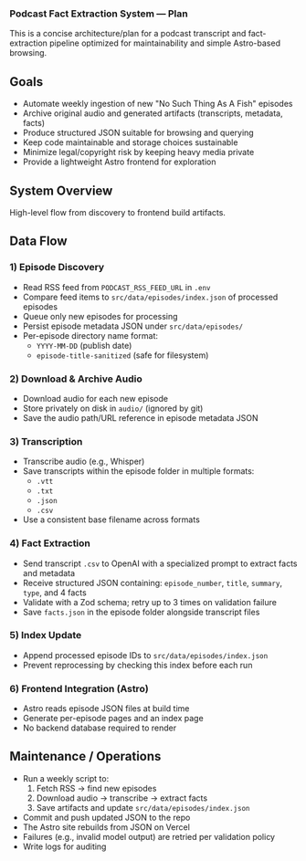 ### Podcast Fact Extraction System — Plan

This is a concise architecture/plan for a podcast transcript and fact-extraction pipeline optimized for maintainability and simple Astro-based browsing.

## Goals

- Automate weekly ingestion of new "No Such Thing As A Fish" episodes
- Archive original audio and generated artifacts (transcripts, metadata, facts)
- Produce structured JSON suitable for browsing and querying
- Keep code maintainable and storage choices sustainable
- Minimize legal/copyright risk by keeping heavy media private
- Provide a lightweight Astro frontend for exploration

## System Overview

High-level flow from discovery to frontend build artifacts.

## Data Flow

### 1) Episode Discovery

- Read RSS feed from `PODCAST_RSS_FEED_URL` in `.env`
- Compare feed items to `src/data/episodes/index.json` of processed episodes
- Queue only new episodes for processing
- Persist episode metadata JSON under `src/data/episodes/`
- Per-episode directory name format:
  - `YYYY-MM-DD` (publish date)
  - `episode-title-sanitized` (safe for filesystem)

### 2) Download & Archive Audio

- Download audio for each new episode
- Store privately on disk in `audio/` (ignored by git)
- Save the audio path/URL reference in episode metadata JSON

### 3) Transcription

- Transcribe audio (e.g., Whisper)
- Save transcripts within the episode folder in multiple formats:
  - `.vtt`
  - `.txt`
  - `.json`
  - `.csv`
- Use a consistent base filename across formats

### 4) Fact Extraction

- Send transcript `.csv` to OpenAI with a specialized prompt to extract facts and metadata
- Receive structured JSON containing: `episode_number`, `title`, `summary`, `type`, and 4 facts
- Validate with a Zod schema; retry up to 3 times on validation failure
- Save `facts.json` in the episode folder alongside transcript files

### 5) Index Update

- Append processed episode IDs to `src/data/episodes/index.json`
- Prevent reprocessing by checking this index before each run

### 6) Frontend Integration (Astro)

- Astro reads episode JSON files at build time
- Generate per-episode pages and an index page
- No backend database required to render

## Maintenance / Operations

- Run a weekly script to:
  1. Fetch RSS → find new episodes
  2. Download audio → transcribe → extract facts
  3. Save artifacts and update `src/data/episodes/index.json`
- Commit and push updated JSON to the repo
- The Astro site rebuilds from JSON on Vercel
- Failures (e.g., invalid model output) are retried per validation policy
- Write logs for auditing
